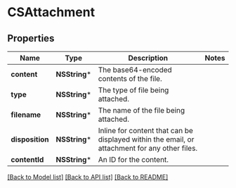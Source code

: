 # CSAttachment

## Properties
Name | Type | Description | Notes
------------ | ------------- | ------------- | -------------
**content** | **NSString*** | The base64-encoded contents of the file. | 
**type** | **NSString*** | The type of file being attached. | 
**filename** | **NSString*** | The name of the file being attached. | 
**disposition** | **NSString*** | Inline for content that can be displayed within the email, or attachment for any other files. | 
**contentId** | **NSString*** | An ID for the content. | 

[[Back to Model list]](../README.md#documentation-for-models) [[Back to API list]](../README.md#documentation-for-api-endpoints) [[Back to README]](../README.md)


